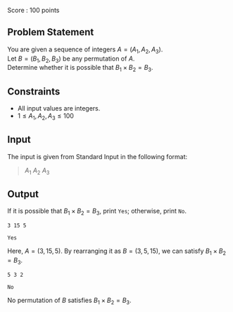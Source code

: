 Score : $100$ points

## Problem Statement

You are given a sequence of integers $A = (A_1, A_2, A_3)$.<br>
Let $B = (B_1, B_2, B_3)$ be any permutation of $A$.<br>
Determine whether it is possible that $B_1 \times B_2 = B_3$.

## Constraints

- All input values are integers.
- $1 \le A_1, A_2, A_3 \le 100$

## Input

The input is given from Standard Input in the following format:

> $A_1$ $A_2$ $A_3$

## Output

If it is possible that $B_1 \times B_2 = B_3$, print `Yes`; otherwise, print `No`.

```input1
3 15 5
```

```output1
Yes
```

Here, $A=(3,15,5)$.
By rearranging it as $B=(3,5,15)$, we can satisfy $B_1 \times B_2 = B_3$.

```input2
5 3 2
```

```output2
No
```

No permutation of $B$ satisfies $B_1 \times B_2 = B_3$.